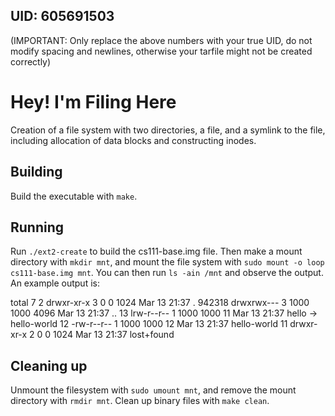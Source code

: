 ## UID: 605691503

(IMPORTANT: Only replace the above numbers with your true UID, do not modify spacing and newlines, otherwise your tarfile might not be created correctly)

# Hey! I'm Filing Here

Creation of a file system with two directories, a file, and a symlink to the file, including allocation of data blocks and constructing inodes.

## Building

Build the executable with ```make```.

## Running

Run ```./ext2-create``` to build the cs111-base.img file. Then make a mount directory with ```mkdir mnt```, and mount the file system with ```sudo mount -o loop cs111-base.img mnt```. You can then run ```ls -ain /mnt``` and observe the output. An example output is:

total 7
     2 drwxr-xr-x 3    0    0 1024 Mar 13 21:37 .
942318 drwxrwx--- 3 1000 1000 4096 Mar 13 21:37 ..
    13 lrw-r--r-- 1 1000 1000   11 Mar 13 21:37 hello -> hello-world
    12 -rw-r--r-- 1 1000 1000   12 Mar 13 21:37 hello-world
    11 drwxr-xr-x 2    0    0 1024 Mar 13 21:37 lost+found

## Cleaning up

Unmount the filesystem with ```sudo umount mnt```, and remove the mount directory with ```rmdir mnt```. Clean up binary files with ```make clean```.
